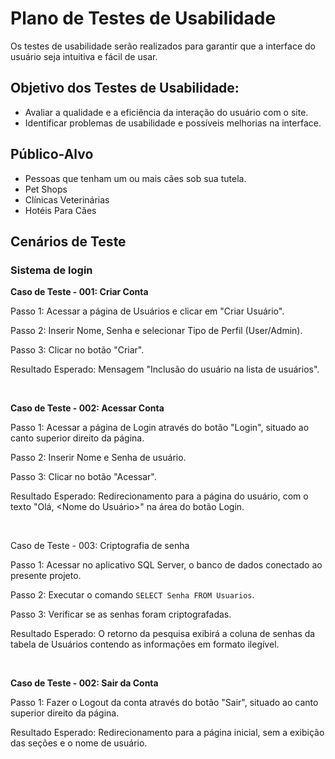 # Plano de Testes de Usabilidade

Os testes de usabilidade serão realizados para garantir que a interface do usuário seja intuitiva e fácil de usar.

## Objetivo dos Testes de Usabilidade:
- Avaliar a qualidade e a eficiência da interação do usuário com o site.
- Identificar problemas de usabilidade e possíveis melhorias na interface.

## Público-Alvo
- Pessoas que tenham um ou mais cães sob sua tutela.
- Pet Shops
- Clínicas Veterinárias
- Hotéis Para Cães

## Cenários de Teste

### Sistema de login

<b>Caso de Teste - 001: Criar Conta</b>

Passo 1: Acessar a página de Usuários e clicar em "Criar Usuário".

Passo 2: Inserir Nome, Senha e selecionar Tipo de Perfil (User/Admin).

Passo 3: Clicar no botão "Criar".

Resultado Esperado: Mensagem "Inclusão do usuário na lista de usuários".

<br>

<b>Caso de Teste - 002: Acessar Conta</b>

Passo 1: Acessar a página de Login através do botão "Login", situado ao canto superior direito da página.

Passo 2: Inserir Nome e Senha de usuário.

Passo 3: Clicar no botão "Acessar".

Resultado Esperado: Redirecionamento para a página do usuário, com o texto "Olá, <Nome do Usuário>" na área do botão Login.

<br>

Caso de Teste - 003: Criptografia de senha

Passo 1: Acessar no aplicativo SQL Server, o banco de dados conectado ao presente projeto.

Passo 2: Executar o comando ```SELECT Senha FROM Usuarios```.

Passo 3: Verificar se as senhas foram criptografadas.

Resultado Esperado: O retorno da pesquisa exibirá a coluna de senhas da tabela de Usuários contendo as informações em formato ilegível.

<br>

<b>Caso de Teste - 002: Sair da Conta</b>

Passo 1: Fazer o Logout da conta através do botão "Sair", situado ao canto superior direito da página.

Resultado Esperado: Redirecionamento para a página inicial, sem a exibição das seções e o nome de usuário.

<!-- O teste de usabilidade permite avaliar a qualidade da interface com o usuário da aplicação interativa. O Plano de Testes de Software é gerado a partir da especificação do sistema e consiste em casos de testes que deverão ser executados quando a implementação estiver parcial ou totalmente pronta.

As referências abaixo irão auxiliá-lo na geração do artefato "Plano de Testes de Usabilidade".

> **Links Úteis**:
> - [Teste De Usabilidade: O Que É e Como Fazer Passo a Passo (neilpatel.com)](https://neilpatel.com/br/blog/teste-de-usabilidade/)
> - [Teste de usabilidade: tudo o que você precisa saber! | by Jon Vieira | Aela.io | Medium](https://medium.com/aela/teste-de-usabilidade-o-que-voc%C3%AA-precisa-saber-39a36343d9a6/)
> - [Planejando testes de usabilidade: o que (e o que não) fazer | iMasters](https://imasters.com.br/design-ux/planejando-testes-de-usabilidade-o-que-e-o-que-nao-fazer/)
> - [Ferramentas de Testes de Usabilidade](https://www.usability.gov/how-to-and-tools/resources/templates.html)
-->

